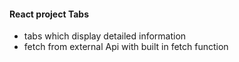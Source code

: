 #### React project Tabs

- tabs which display detailed information
- fetch from external Api with built in fetch function
